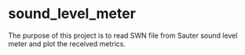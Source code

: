 # sound_level_meter
The purpose of this project is to read SWN file from Sauter sound level meter and plot the received metrics.
